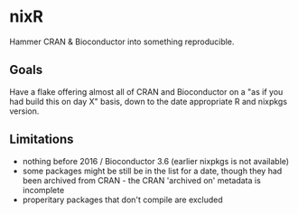 # nixR


Hammer CRAN & Bioconductor into something reproducible.


## Goals

Have a flake offering almost all of CRAN and Bioconductor
on a "as if you had build this on day X" basis, down to 
the date appropriate R and nixpkgs version.


## Limitations
 
 - nothing before 2016 / Bioconductor 3.6 (earlier nixpkgs is not available)
 - some packages might be still be in the list for a date, though they had been
   archived from CRAN - the CRAN 'archived on' metadata is incomplete
 - properitary packages that don't compile are excluded
